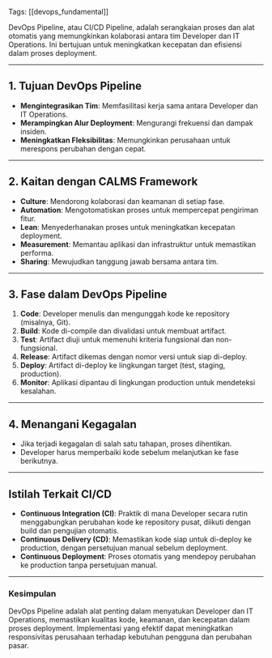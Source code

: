 Tags: [[devops_fundamental]]

DevOps Pipeline, atau CI/CD Pipeline, adalah serangkaian proses dan alat otomatis yang memungkinkan kolaborasi antara tim Developer dan IT Operations. Ini bertujuan untuk meningkatkan kecepatan dan efisiensi dalam proses deployment.

---

## 1. Tujuan DevOps Pipeline

- **Mengintegrasikan Tim**: Memfasilitasi kerja sama antara Developer dan IT Operations.
- **Merampingkan Alur Deployment**: Mengurangi frekuensi dan dampak insiden.
- **Meningkatkan Fleksibilitas**: Memungkinkan perusahaan untuk merespons perubahan dengan cepat.

---

## 2. Kaitan dengan CALMS Framework

- **Culture**: Mendorong kolaborasi dan keamanan di setiap fase.
- **Automation**: Mengotomatiskan proses untuk mempercepat pengiriman fitur.
- **Lean**: Menyederhanakan proses untuk meningkatkan kecepatan deployment.
- **Measurement**: Memantau aplikasi dan infrastruktur untuk memastikan performa.
- **Sharing**: Mewujudkan tanggung jawab bersama antara tim.

---

## 3. Fase dalam DevOps Pipeline

1. **Code**: Developer menulis dan mengunggah kode ke repository (misalnya, Git).
2. **Build**: Kode di-compile dan divalidasi untuk membuat artifact.
3. **Test**: Artifact diuji untuk memenuhi kriteria fungsional dan non-fungsional.
4. **Release**: Artifact dikemas dengan nomor versi untuk siap di-deploy.
5. **Deploy**: Artifact di-deploy ke lingkungan target (test, staging, production).
6. **Monitor**: Aplikasi dipantau di lingkungan production untuk mendeteksi kesalahan.

---

## 4. Menangani Kegagalan

- Jika terjadi kegagalan di salah satu tahapan, proses dihentikan.
- Developer harus memperbaiki kode sebelum melanjutkan ke fase berikutnya.

---

## Istilah Terkait CI/CD

- **Continuous Integration (CI)**: Praktik di mana Developer secara rutin menggabungkan perubahan kode ke repository pusat, diikuti dengan build dan pengujian otomatis.
- **Continuous Delivery (CD)**: Memastikan kode siap untuk di-deploy ke production, dengan persetujuan manual sebelum deployment.
- **Continuous Deployment**: Proses otomatis yang mendepoy perubahan ke production tanpa persetujuan manual.

---

### **Kesimpulan**

DevOps Pipeline adalah alat penting dalam menyatukan Developer dan IT Operations, memastikan kualitas kode, keamanan, dan kecepatan dalam proses deployment. Implementasi yang efektif dapat meningkatkan responsivitas perusahaan terhadap kebutuhan pengguna dan perubahan pasar.